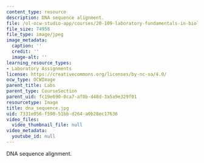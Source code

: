 ```yaml
---
content_type: resource
description: DNA sequence alignment.
file: /ol-ocw-studio-app/courses/20-109-laboratory-fundamentals-in-biological-engineering-fall-2007/7331e056f59051bbd264a0b28ec17636_dna_sequence.jpg
file_size: 74958
file_type: image/jpeg
image_metadata:
  caption: ''
  credit: ''
  image-alt: ''
learning_resource_types:
- Laboratory Assignments
license: https://creativecommons.org/licenses/by-nc-sa/4.0/
ocw_type: OCWImage
parent_title: Labs
parent_type: CourseSection
parent_uid: fc19e690-0ca7-af8b-d48d-3a5a9e329f01
resourcetype: Image
title: dna_sequence.jpg
uid: 7331e056-f590-51bb-d264-a0b28ec17636
video_files:
  video_thumbnail_file: null
video_metadata:
  youtube_id: null
---
```

DNA sequence alignment.